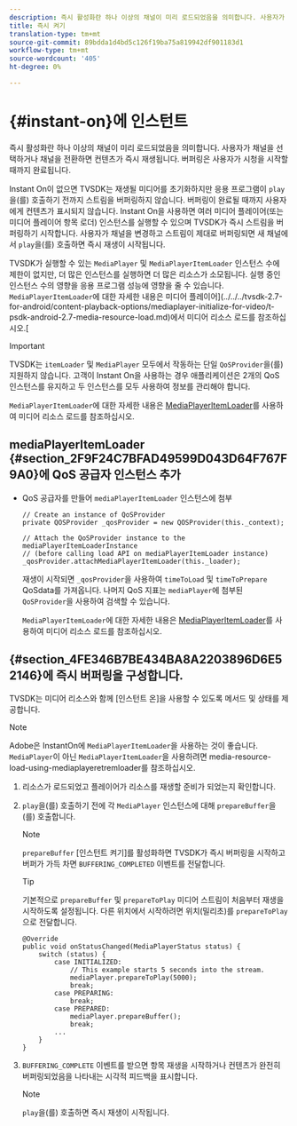```yaml
---
description: 즉시 활성화란 하나 이상의 채널이 미리 로드되었음을 의미합니다. 사용자가 채널을 선택하거나 채널을 전환하면 컨텐츠가 즉시 재생됩니다. 버퍼링은 사용자가 시청을 시작할 때까지 완료됩니다.
title: 즉시 켜기
translation-type: tm+mt
source-git-commit: 89bdda1d4bd5c126f19ba75a819942df901183d1
workflow-type: tm+mt
source-wordcount: '405'
ht-degree: 0%

---
```



# {#instant-on}에 인스턴트

즉시 활성화란 하나 이상의 채널이 미리 로드되었음을 의미합니다. 사용자가 채널을 선택하거나 채널을 전환하면 컨텐츠가 즉시 재생됩니다. 버퍼링은 사용자가 시청을 시작할 때까지 완료됩니다.

Instant On이 없으면 TVSDK는 재생될 미디어를 초기화하지만 응용 프로그램이 `play`을(를) 호출하기 전까지 스트림을 버퍼링하지 않습니다. 버퍼링이 완료될 때까지 사용자에게 컨텐츠가 표시되지 않습니다. Instant On을 사용하면 여러 미디어 플레이어(또는 미디어 플레이어 항목 로더) 인스턴스를 실행할 수 있으며 TVSDK가 즉시 스트림을 버퍼링하기 시작합니다. 사용자가 채널을 변경하고 스트림이 제대로 버퍼링되면 새 채널에서 `play`을(를) 호출하면 즉시 재생이 시작됩니다.

TVSDK가 실행할 수 있는 `MediaPlayer` 및 `MediaPlayerItemLoader` 인스턴스 수에 제한이 없지만, 더 많은 인스턴스를 실행하면 더 많은 리소스가 소모됩니다. 실행 중인 인스턴스 수의 영향을 응용 프로그램 성능에 영향을 줄 수 있습니다. `MediaPlayerItemLoader`에 대한 자세한 내용은 미디어 플레이어](../../../tvsdk-2.7-for-android/content-playback-options/mediaplayer-initialize-for-video/t-psdk-android-2.7-media-resource-load.md)에서 미디어 리소스 로드를 참조하십시오.[

>[!IMPORTANT]
>
>TVSDK는 `itemLoader` 및 `MediaPlayer` 모두에서 작동하는 단일 `QoSProvider`을(를) 지원하지 않습니다. 고객이 Instant On을 사용하는 경우 애플리케이션은 2개의 QoS 인스턴스를 유지하고 두 인스턴스를 모두 사용하여 정보를 관리해야 합니다.

`MediaPlayerItemLoader`에 대한 자세한 내용은 [MediaPlayerItemLoader](../../../tvsdk-2.7-for-android/content-playback-options/mediaplayer-initialize-for-video/t-psdk-android-2.7-media-resource-load-using-mediaplayeritemloader.md)를 사용하여 미디어 리소스 로드를 참조하십시오.

## mediaPlayerItemLoader {#section_2F9F24C7BFAD49599D043D64F767F9A0}에 QoS 공급자 인스턴스 추가

* QoS 공급자를 만들어 `mediaPlayerItemLoader` 인스턴스에 첨부

   ```
   // Create an instance of QoSProvider  
   private QOSProvider _qosProvider = new QOSProvider(this._context);  
   
   // Attach the QoSProvider instance to the mediaPlayerItemLoaderInstance  
   // (before calling load API on mediaPlayerItemLoader instance)  
   _qosProvider.attachMediaPlayerItemLoader(this._loader); 
   ```

   재생이 시작되면 `_qosProvider`을 사용하여 `timeToLoad` 및 `timeToPrepare` QoSdata를 가져옵니다. 나머지 QoS 지표는 `mediaPlayer`에 첨부된 `QoSProvider`을 사용하여 검색할 수 있습니다.

   `MediaPlayerItemLoader`에 대한 자세한 내용은 [MediaPlayerItemLoader](../../../tvsdk-2.7-for-android/content-playback-options/mediaplayer-initialize-for-video/t-psdk-android-2.7-media-resource-load-using-mediaplayeritemloader.md#use-mediaplayeritemloader)를 사용하여 미디어 리소스 로드를 참조하십시오.

## {#section_4FE346B7BE434BA8A2203896D6E52146}에 즉시 버퍼링을 구성합니다.

TVSDK는 미디어 리소스와 함께 [인스턴트 온]을 사용할 수 있도록 메서드 및 상태를 제공합니다.

>[!NOTE]
>
>Adobe은 InstantOn에 `MediaPlayerItemLoader`을 사용하는 것이 좋습니다. `MediaPlayer`이 아닌 `MediaPlayerItemLoader`을 사용하려면 media-resource-load-using-mediaplayeretremloader를 참조하십시오.

1. 리소스가 로드되었고 플레이어가 리소스를 재생할 준비가 되었는지 확인합니다.
1. `play`을(를) 호출하기 전에 각 `MediaPlayer` 인스턴스에 대해 `prepareBuffer`을(를) 호출합니다.

   >[!NOTE]
   >
   >`prepareBuffer` [인스턴트 켜기]를 활성화하면 TVSDK가 즉시 버퍼링을 시작하고 버퍼가 가득 차면  `BUFFERING_COMPLETED` 이벤트를 전달합니다.

   >[!TIP]
   >
   >기본적으로 `prepareBuffer` 및 `prepareToPlay` 미디어 스트림이 처음부터 재생을 시작하도록 설정됩니다. 다른 위치에서 시작하려면 위치(밀리초)를 `prepareToPlay`으로 전달합니다.

   ```
   @Override 
   public void onStatusChanged(MediaPlayerStatus status) { 
       switch (status) { 
           case INITIALIZED: 
               // This example starts 5 seconds into the stream. 
               mediaPlayer.prepareToPlay(5000); 
               break; 
           case PREPARING: 
               break; 
           case PREPARED: 
               mediaPlayer.prepareBuffer(); 
               break; 
           ... 
       } 
   }
   ```

1. `BUFFERING_COMPLETE` 이벤트를 받으면 항목 재생을 시작하거나 컨텐츠가 완전히 버퍼링되었음을 나타내는 시각적 피드백을 표시합니다.

   >[!NOTE]
   >
   >`play`을(를) 호출하면 즉시 재생이 시작됩니다.

